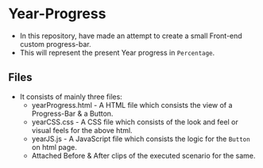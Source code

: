 # Year-Progress

- In this repository, have made an attempt to create a small Front-end custom progress-bar.
- This will represent the present Year progress in ```Percentage```.

## Files
  - It consists of mainly three files:
    - yearProgress.html - A HTML file which consists the view of a Progress-Bar & a Button.
    - yearCSS.css - A CSS file which consists of the look and feel or visual feels for the above html.
    - yearJS.js - A JavaScript file which consists the logic for the ```Button``` on html page.
    - Attached Before & After clips of the executed scenario for the same.
